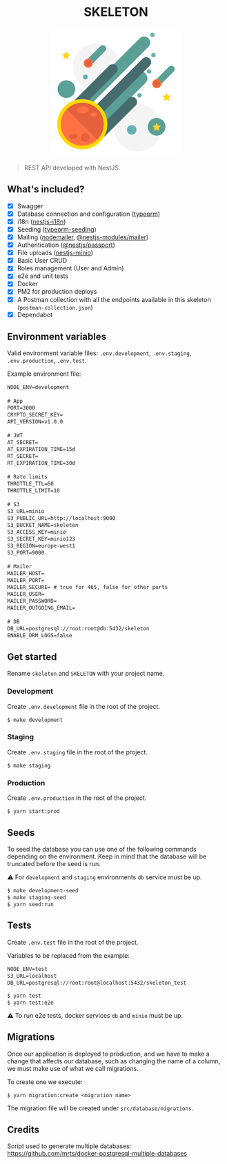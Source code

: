 <h1 align='center'>SKELETON</h1>

<p align='center'>
  <img alt="logo" src="src/assets/client/images/logo.svg" width="300">
</p>

> REST API developed with NestJS.

## What's included?

- [x] Swagger
- [x] Database connection and configuration ([typeorm](https://www.npmjs.com/package/typeorm))
- [x] i18n ([nestjs-i18n](https://www.npmjs.com/package/nestjs-i18n))
- [x] Seeding ([typeorm-seeding](https://www.npmjs.com/package/typeorm-seeding))
- [x] Mailing ([nodemailer](https://www.npmjs.com/package/nodemailer), [@nestjs-modules/mailer](https://www.npmjs.com/package/@nestjs-modules/mailer))
- [x] Authentication ([@nestjs/passport](https://www.npmjs.com/package/@nestjs/passport))
- [x] File uploads ([nestjs-minio](https://www.npmjs.com/package/nestjs-minio))
- [x] Basic User CRUD
- [x] Roles management (User and Admin)
- [x] e2e and unit tests
- [x] Docker
- [x] PM2 for production deploys
- [x] A Postman collection with all the endpoints available in this skeleton (`postman-collection.json`)
- [x] Dependabot

## Environment variables

Valid environment variable files: `.env.development`, `.env.staging`, `.env.production`, `.env.test`.

Example environment file:

```dotenv
NODE_ENV=development

# App
PORT=3000
CRYPTO_SECRET_KEY=
API_VERSION=v1.0.0

# JWT
AT_SECRET=
AT_EXPIRATION_TIME=15d
RT_SECRET=
RT_EXPIRATION_TIME=30d

# Rate limits
THROTTLE_TTL=60
THROTTLE_LIMIT=10

# S3
S3_URL=minio
S3_PUBLIC_URL=http://localhost:9000
S3_BUCKET_NAME=skeleton
S3_ACCESS_KEY=minio
S3_SECRET_KEY=minio123
S3_REGION=europe-west1
S3_PORT=9000

# Mailer
MAILER_HOST=
MAILER_PORT=
MAILER_SECURE= # true for 465, false for other ports
MAILER_USER=
MAILER_PASSWORD=
MAILER_OUTGOING_EMAIL=

# DB
DB_URL=postgresql://root:root@db:5432/skeleton
ENABLE_ORM_LOGS=false
```

## Get started

Rename `skeleton` and `SKELETON` with your project name.

### Development

Create `.env.development` file in the root of the project.

```shell
$ make development
```

### Staging

Create `.env.staging` file in the root of the project.

```shell
$ make staging
```

### Production

Create `.env.production` in the root of the project.

```shell
$ yarn start:prod
```

## Seeds

To seed the database you can use one of the following commands depending on the environment. Keep in mind that the database will be truncated before the seed is run.

⚠️ For `development` and `staging` environments `db` service must be up.

```shell
$ make development-seed
$ make staging-seed
$ yarn seed:run
```

## Tests

Create `.env.test` file in the root of the project. 

Variables to be replaced from the example:

```dotenv
NODE_ENV=test
S3_URL=localhost
DB_URL=postgresql://root:root@localhost:5432/skeleton_test
```

```shell
$ yarn test
$ yarn test:e2e
```

⚠️ To run e2e tests, docker services `db` and `minio` must be up.

## Migrations

Once our application is deployed to production, and we have to make a change that affects our database, such as changing the name of a column, we must make use of what we call migrations.

To create one we execute:

```shell
$ yarn migration:create <migration name>
```

The migration file will be created under `src/database/migrations`.

## Credits

Script used to generate multiple databases: https://github.com/mrts/docker-postgresql-multiple-databases
